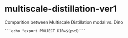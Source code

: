 # multiscale-distillation-ver1

Comparition between Multiscale Distillation modal vs. Dino 
```
```echo "export PROJECT_DIR=$(pwd)``` 
```
```
```
